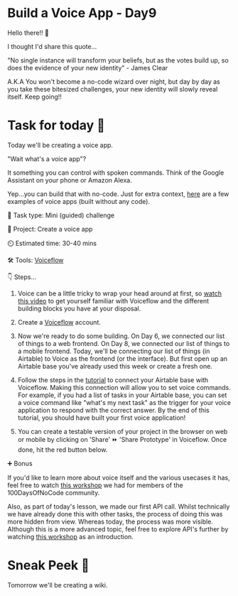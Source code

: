 # Build a Voice App - Day9

Hello there!! 👋

I thought I'd share this quote...

"No single instance will transform your beliefs, but as the votes build up, so does the evidence of your new identity" - James Clear

A.K.A You won't become a no-code wizard over night, but day by day as you take these bitesized challenges, your new identity will slowly reveal itself. Keep going!!

# Task for today 🚀

Today we'll be creating a voice app. 

"Wait what's a voice app"? 

It something you can control with spoken commands. Think of the Google Assistant on your phone or Amazon Alexa. 

Yep...you can build that with no-code. Just for extra context, [here](https://twitter.com/HainingMax/status/1425819384132423692?s=20) are a few examples of voice apps (built without any code). 

📝 Task type: Mini (guided) challenge

🧱 Project: Create a voice app

⏲️ Estimated time: 30-40 mins

🛠️ Tools: [Voiceflow](https://www.voiceflow.com/)

👇 Steps...

1. Voice can be a little tricky to wrap your head around at first, so [watch this video](https://www.voiceflow.com/tutorials/introduction-to-voiceflow) to get yourself familiar with Voiceflow and the different building blocks you have at your disposal. 

2. Create a [Voiceflow](https://www.voiceflow.com/) account. 

3. Now we're ready to do some building. On Day 6, we connected our list of things to a web frontend. On Day 8, we connected our list of things to a mobile frontend. Today, we'll be connecting our list of things (in Airtable) to Voice as the frontend (or the interface). But first open up an Airtable base you've already used this week or create a fresh one. 

4. Follow the steps in the  [tutorial](https://www.youtube.com/watch?v=NFE8wAFfTx4&list=PLKYemGIohRgC32kIifxlbUX8MYkl1wjt8&index=14) to connect your Airtable base with Voiceflow. Making this connection will allow you to set voice commands. For example, if you had a list of tasks in your Airtable base, you can set a voice command like "what's my next task" as the trigger for your voice application to respond with the correct answer. By the end of this tutorial, you should have built your first voice application!


5. You can create a testable version of your project in the browser on web or mobile by clicking on 'Share' ⏩ 'Share Prototype' in Voiceflow. Once done, hit the red button below. 

➕ Bonus

If you'd like to learn more about voice itself and the various usecases it has, feel free to watch [this workshop](https://www.youtube.com/watch?v=IRw_ek5X3nI&t=1514s) we had for members of the 100DaysOfNoCode community.

Also, as part of today's lesson, we made our first API call. Whilst technically we have already done this with other tasks, the process of doing this was more hidden from view. Whereas today, the process was more visible. Although this is a more advanced topic, feel free to explore API's further by watching [this workshop](https://www.youtube.com/watch?v=OWYKpSq02HU&t=196s) as an introduction.


# Sneak Peek 👀
Tomorrow we'll be creating a wiki. 